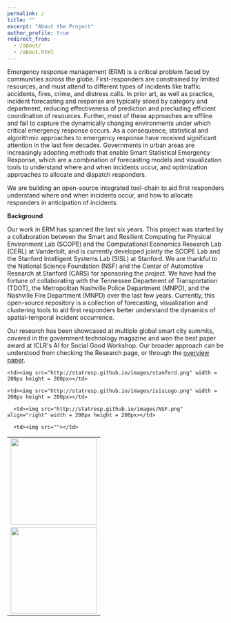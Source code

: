 ```yaml
---
permalink: /
title: ""
excerpt: "About the Project"
author_profile: true
redirect_from: 
  - /about/
  - /about.html
---
```


Emergency response management (ERM) is a critical problem faced by communities across the globe. First-responders are constrained by limited resources, and must attend to different types of incidents like traffic accidents, fires, crime, and distress calls. In prior art, as well as practice, incident forecasting and response are typically siloed by category and department, reducing effectiveness of prediction and precluding efficient coordination of resources. Further, most of these approaches are offline and fail to capture the dynamically changing environments under which critical emergency response occurs. As a consequence, statistical and algorithmic approaches to emergency response have received significant attention in the last few decades. Governments in urban areas are increasingly adopting methods that enable Smart Statistical Emergency Response, which are a combination of forecasting models and visualization tools to understand where and when incidents occur, and optimization approaches to allocate and dispatch responders. 

We are building an open-source integrated tool-chain to aid first responders understand where and when incidents occur, and how to allocate responders in anticipation of incidents.

<b>Background</b>

Our work in ERM has spanned the last six years. This project was started by a collaboration between the Smart and Resilient Computing for Physical Environment Lab (SCOPE) and the Computational Economics Research Lab (CERL) at Vanderbilt, and is currently developed jointly the SCOPE Lab and the Stanford Intelligent Systems Lab (SISL) at Stanford. We are thankful to the National Science Foundation (NSF) and the Center of Automotive Research at Stanford (CARS) for sponsoring the project. We have had the fortune of collaborating with the Tennessee Department of Transportation (TDOT), the Metropolitan Nashville Police Department (MNPD), and the Nashville Fire Department (MNPD) over the last few years. Currently, this open-source repository is a collection of forecasting, visualization and clustering tools to aid first responders better understand the dynamics of spatial-temporal incident occurrence. 

Our research has been showcased at multiple global smart city summits, covered in the government technology magazine and won the best paper award at ICLR's AI for Social Good Workshop. Our broader approach can be understood from checking the Research page, or through the [overview paper](http://statresp.github.io/files/pdfoverview.pdf).


<!-- ![](http://statresp.github.io/images/vu.jpg){:height="200px" width="200px"}![](http://statresp.github.io/images/stanford.png){:height="300px" width="300px"}![](http://statresp.github.io/images/isisLogo.png){:height="200px" width="200px"}![](http://statresp.github.io/images/CARS.png){:height="200px" width="1500px"}![](http://statresp.github.io/images/NSF.png){:height="100px" width="100px"} -->

<table>
  <tr>
    <td> <img src="http://statresp.github.io/images/vu.jpg" width = 200px height = 200px ></td>

    <td><img src="http://statresp.github.io/images/stanford.png" width = 200px height = 200px></td>

    <td><img src="http://statresp.github.io/images/isisLogo.png" width = 200px height = 200px></td>
   </tr> 
   <tr>
      <td><img src="http://statresp.github.io/images/CARS.png" width = 200px height = 200px></td>

      <td><img src="http://statresp.github.io/images/NSF.png" align="right" width = 200px height = 200px></td>

      <td><img src=""></td>
  </tr>
</table>
